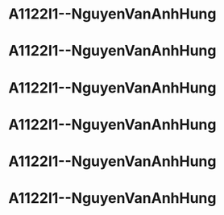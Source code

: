 # A1122I1--NguyenVanAnhHung
# A1122I1--NguyenVanAnhHung
# A1122I1--NguyenVanAnhHung
# A1122I1--NguyenVanAnhHung
# A1122I1--NguyenVanAnhHung
# A1122I1--NguyenVanAnhHung
